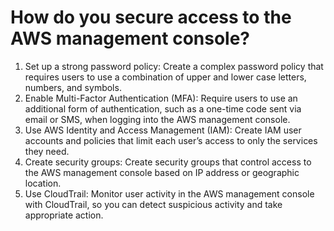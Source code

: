 # How do you secure access to the AWS management console?

1. Set up a strong password policy: Create a complex password policy that requires users to use a combination of upper and lower case letters, numbers, and symbols.
2. Enable Multi-Factor Authentication (MFA): Require users to use an additional form of authentication, such as a one-time code sent via email or SMS, when logging into the AWS management console.
3. Use AWS Identity and Access Management (IAM): Create IAM user accounts and policies that limit each user’s access to only the services they need.
4. Create security groups: Create security groups that control access to the AWS management console based on IP address or geographic location.
5. Use CloudTrail: Monitor user activity in the AWS management console with CloudTrail, so you can detect suspicious activity and take appropriate action.
